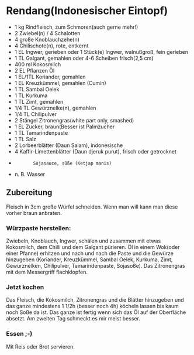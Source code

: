 

# Rendang(Indonesischer Eintopf)

+ 1 kg	    Rindfleisch, zum Schmoren(auch gerne mehr!)
+ 2 	        Zwiebel(n) / 4 Schalotten
+ 4 	        große Knoblauchzehe(n)
+ 4 	        Chilischote(n), rote, entkernt
+ 1 EL	    Ingwer, gerieben oder 1 Stück(e)	Ingwer, walnußgroß, fein gerieben
+ 1 TL	    Galgant, gemahlen oder 4-6 Scheiben frisch(2,5 cm)
+ 400 ml	    Kokosmilch
+ 2 EL	    Pflanzen Öl
+ 1 EL/1TL    Koriander, gemahlen
+ 1 EL	    Kreuzkümmel, gemahlen (Cumin)
+ 1 TL	    Sambal Oelek
+ 1 TL	    Kurkuma
+ 1 TL	    Zimt, gemahlen
+ 1/4 TL	    Gewürznelke(n), gemahlen
+ 1/4 TL	    Chilipulver
+ 2 Stängel	Zitronengras(white part only, smashed)
+ 1 EL	    Zucker, braun(Besser ist Palmzucher
+ 1 TL	    Tamarindenpaste
+ 1 TL        Salz
+ 2 	        Lorbeerblätter (Daun Salam), indonesische
+ 4 	        Kaffir-Limettenblätter (Daun djeruk purut), frisch oder getrocknet
+            Sojasauce, süße (Ketjap manis)
+ n. B.	    Wasser

## Zubereitung
Fleisch in 3cm große Würfel schneiden. Wenn man will kann man diese vorher braun anbraten.
### Würzpaste herstellen:
Zwiebeln, Knoblauch, Ingwer, schälen und zusammen mit etwas Kokosmilch,  dem Chilli und dem Galgant pürieren. 
Öl in einem Wok(oder einer Pfanne) erhitzen und nach und nach die Paste und die Gewürze hinzugeben
(Koriander, Kreuzkümmel, Sambal Oelek, Kurkuma, Zimt, Gewürznelken, Chilipulver, Tamarindenpaste, Sojasoße).
Das Zitronengras mit dem Messergriff flachklopfen.
### Jetzt kochen
Das Fleisch, die Kokosmilch, Zitronengras und die Blätter hinzugeben und das ganze mindestens 1 1/2h (besser noch 4h) köcheln lassen bis kaum noch Soße da ist.
Das ganze ist fertig wenn sich das Öl auf der Oberfläche absetzt. Am zweiten Tag schmeckt es mir meist besser.
### Essen ;-)
Mit Reis oder Brot servieren.
